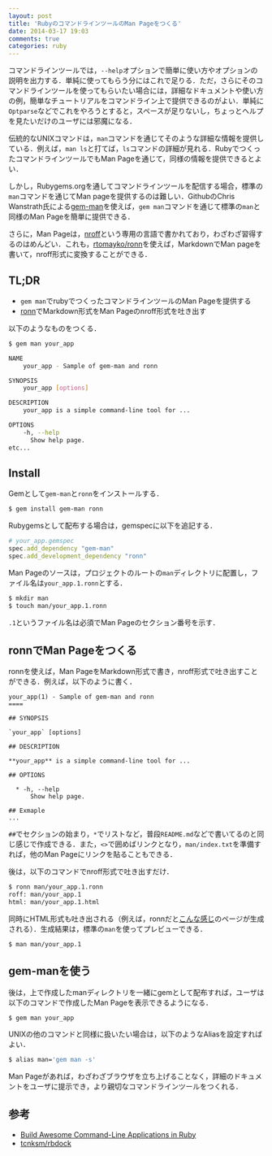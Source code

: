 ```yaml
---
layout: post
title: 'RubyのコマンドラインツールのMan Pageをつくる'
date: 2014-03-17 19:03
comments: true
categories: ruby
---
```


コマンドラインツールでは，`--help`オプションで簡単に使い方やオプションの説明を出力する．単純に使ってもらう分にはこれで足りる．ただ，さらにそのコマンドラインツールを使ってもらいたい場合には，詳細なドキュメントや使い方の例，簡単なチュートリアルをコマンドライン上で提供できるのがよい．単純に`Optparse`などでこれをやろうとすると，スペースが足りないし，ちょっとヘルプを見たいだけのユーザには邪魔になる．

伝統的なUNIXコマンドは，`man`コマンドを通じてそのような詳細な情報を提供している．例えば，`man ls`と打てば，`ls`コマンドの詳細が見れる．RubyでつくったコマンドラインツールでもMan Pageを通じて，同様の情報を提供できるとよい．

しかし，Rubygems.orgを通してコマンドラインツールを配信する場合，標準の`man`コマンドを通じてMan pageを提供するのは難しい．GithubのChris Wanstrath氏による[gem-man](https://github.com/defunkt/gem-man)を使えば，`gem man`コマンドを通じて標準の`man`と同様のMan Pageを簡単に提供できる．

さらに，Man Pageは，[nroff](http://ja.wikipedia.org/wiki/Roff)という専用の言語で書かれており，わざわざ習得するのはめんどい．これも，[rtomayko/ronn](https://github.com/rtomayko/ronn)を使えば，MarkdownでMan pageを書いて，nroff形式に変換することができる．

## TL;DR

- `gem man`でrubyでつくったコマンドラインツールのMan Pageを提供する
- [ronn](https://github.com/rtomayko/ronn)でMarkdown形式をMan Pageのnroff形式を吐き出す

以下のようなものをつくる．

```bash
$ gem man your_app

NAME
    your_app - Sample of gem-man and ronn

SYNOPSIS
    your_app [options]

DESCRIPTION
    your_app is a simple command-line tool for ...

OPTIONS
    -h, --help
      Show help page.
etc...      
```

## Install

Gemとして`gem-man`と`ronn`をインストールする．

```bash
$ gem install gem-man ronn
```

Rubygemsとして配布する場合は，gemspecに以下を追記する．

```ruby
# your_app.gemspec
spec.add_dependency "gem-man"
spec.add_development_dependency "ronn"
```

Man Pageのソースは，プロジェクトのルートの`man`ディレクトリに配置し，ファイル名は`your_app.1.ronn`とする．

```bash
$ mkdir man
$ touch man/your_app.1.ronn
```

`.1`というファイル名は必須でMan Pageのセクション番号を示す．

## ronnでMan Pageをつくる

ronnを使えば，Man PageをMarkdown形式で書き，nroff形式で吐き出すことができる．例えば，以下のように書く．

```
your_app(1) - Sample of gem-man and ronn
====

## SYNOPSIS

`your_app` [options]

## DESCRIPTION

**your_app** is a simple command-line tool for ...

## OPTIONS

  * -h, --help
      Show help page.

## Exmaple
...
```

`##`でセクションの始まり，`*`でリストなど，普段`README.md`などで書いてるのと同じ感じで作成できる．また，`<>`で囲めばリンクとなり，`man/index.txt`を準備すれば，他のMan Pageにリンクを貼ることもできる．

後は，以下のコマンドでnroff形式で吐き出すだけ．

```bash
$ ronn man/your_app.1.ronn
roff: man/your_app.1
html: man/your_app.1.html                                     
```

同時にHTML形式も吐き出される（例えば，ronnだと[こんな感じ](http://rtomayko.github.io/ronn/ronn.1.html)のページが生成される）．生成結果は，標準の`man`を使ってプレビューできる．

```
$ man man/your_app.1
```

## gem-manを使う

後は，上で作成したmanディレクトリを一緒にgemとして配布すれば，ユーザは以下のコマンドで作成したMan Pageを表示できるようになる．

```
$ gem man your_app
```

UNIXの他のコマンドと同様に扱いたい場合は，以下のようなAliasを設定すればよい．

```bash
$ alias man='gem man -s'
```

Man Pageがあれば，わざわざブラウザを立ち上げることなく，詳細のドキュメントをユーザに提示でき，より親切なコマンドラインツールをつくれる．

## 参考

- [Build Awesome Command-Line Applications in Ruby](http://pragprog.com/book/dccar/build-awesome-command-line-applications-in-ruby)
- [tcnksm/rbdock](https://github.com/tcnksm/rbdock)






